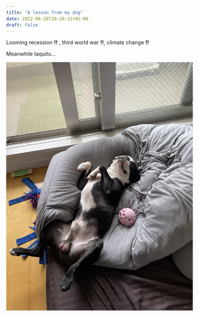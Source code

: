 ```yaml
---
title: "A lesson from my dog"
date: 2022-06-28T20:20:31+01:00
draft: false
---
```


Looming recession **!!** , third world war **!!**, climate change **!!**

Meanwhile taquito…

![taquito](/img/taquito.jpeg)

<!-- ## Nap nap nap

Take a nap, the world will be there in 15 minutes (or 4 hours). Rush it when you have to but mainly take it easy. -->
